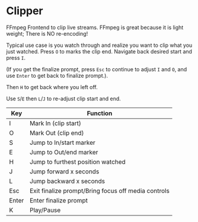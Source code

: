 # Clipper

FFmpeg Frontend to clip live streams. FFmpeg is great because it is light weight; There is NO re-encoding!

Typical use case is you watch through and realize you want to clip what you just watched.
Press `O` to marks the clip end.
Navigate back desired start and press `I`.

(If you get the finalize prompt, press `Esc` to continue to adjust `I` and `O`, and use `Enter` to get back to finalize prompt.).

Then `H` to get back where you left off.

Use `S`/`E` then `L`/`J` to re-adjust clip start and end.

| Key   | Function                                        |
|-------|-------------------------------------------------|
| I     | Mark In (clip start)                            |
| O     | Mark Out (clip end)                             |
| S     | Jump to In/start marker                         |
| E     | Jump to Out/end marker                          |
| H     | Jump to furthest position watched               |
| J     | Jump forward x seconds                          |
| L     | Jump backward x seconds                         |
| Esc   | Exit finalize prompt/Bring focus off media controls |
| Enter | Enter finalize prompt                           |
| K | Play/Pause                                          |
